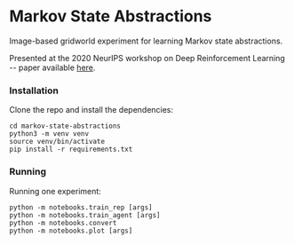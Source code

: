 # Markov State Abstractions

Image-based gridworld experiment for learning Markov state abstractions.

Presented at the 2020 NeurIPS workshop on Deep Reinforcement Learning -- paper available [here](http://irl.cs.brown.edu/pubs/markov_state_abstractions_ws.pdf).

### Installation

Clone the repo and install the dependencies:
```
cd markov-state-abstractions
python3 -m venv venv
source venv/bin/activate
pip install -r requirements.txt
```

### Running
Running one experiment:
```
python -m notebooks.train_rep [args]
python -m notebooks.train_agent [args]
python -m notebooks.convert
python -m notebooks.plot [args]
```
